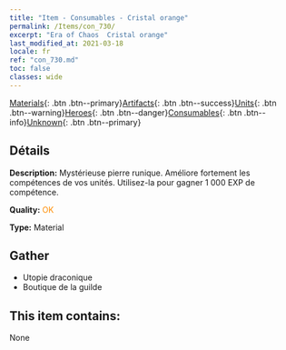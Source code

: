 ```yaml
---
title: "Item - Consumables - Cristal orange"
permalink: /Items/con_730/
excerpt: "Era of Chaos  Cristal orange"
last_modified_at: 2021-03-18
locale: fr
ref: "con_730.md"
toc: false
classes: wide
---
```

 [Materials](/fr/Items/){: .btn .btn--primary}[Artifacts](/fr/Items/Artifacts/){: .btn .btn--success}[Units](/fr/Items/Units/){: .btn .btn--warning}[Heroes](/fr/Items/Heroes/){: .btn .btn--danger}[Consumables](/fr/Items/Consumables/){: .btn .btn--info}[Unknown](/fr/Items/Unknown/){: .btn .btn--primary}

## Détails
 **Description:** Mystérieuse pierre runique. Améliore fortement les compétences de vos unités. Utilisez-la pour gagner 1 000 EXP de compétence.

 **Quality:** <span style="color: #FF8C00">OK</span>

 **Type:** Material

## Gather

*    Utopie draconique 
*    Boutique de la guilde 

## This item contains:

  None

